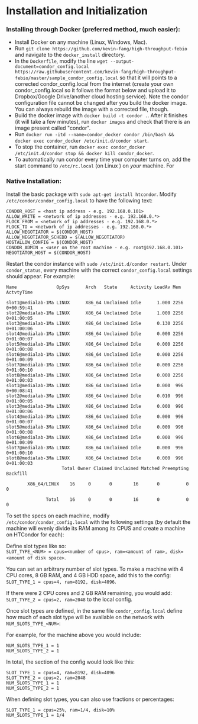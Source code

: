 # Installation and Initialization

### Installing through Docker (preferred method, much easier):  
- Install Docker on any machine (Linux, Windows, Mac).  
- Run `git clone https://github.com/kevin-fang/high-throughput-febio` and navigate to the `docker_install` directory.  
- In the `Dockerfile`, modify the line `wget --output-document=condor_config.local https://raw.githubusercontent.com/kevin-fang/high-throughput-febio/master/sample_condor_config.local` so that it will points to a corrected condor_config.local from the internet (create your own condor_config.local so it follows the format below and upload it to Dropbox/Google Drive/another cloud hosting service). Note the condor configuration file cannot be changed after you build the docker image. You can always rebuild the image with a corrected file, though.  
- Build the docker image with `docker build -t condor .`. After it finishes (it will take a few minutes), run `docker images` and check that there is an image present called "condor".  
- Run `docker run -itd --name=condor_docker condor /bin/bash && docker exec condor_docker /etc/init.d/condor start`. 
- To stop the container, run `docker exec condor_docker /etc/init.d/condor stop && docker kill condor_docker`.
- To automatically run condor every time your computer turns on, add the start command to `/etc/rc.local` (on Linux ) on *your* machine. For 

### Native Installation:  
Install the basic package with `sudo apt-get install htcondor`. Modify `/etc/condor/condor_config.local` to have the following text:

```
CONDOR_HOST = <host ip address - e.g. 192.168.0.101>
ALLOW_WRITE = <network of ip addresses - e.g. 192.168.0.*>
FLOCK_FROM = <network of ip addresses - e.g. 192.168.0.*>
FLOCK_TO = <network of ip addresses - e.g. 192.168.0.*>
ALLOW_NEGOTIATOR = $(CONDOR_HOST)
ALLOW_NEGOTIATOR_SCHEDD = $(ALLOW_NEGOTIATOR)
HOSTALLOW_CONFIG = $(CONDOR_HOST)
CONDOR_ADMIN = <user on the root machine - e.g. root@192.168.0.101>
NEGOTIATOR_HOST = $(CONDOR_HOST)
``` 

Restart the condor instance with `sudo /etc/init.d/condor restart`. Under `condor_status`, every machine with the correct `condor_config.local` settings should appear. For example:
```
Name               OpSys      Arch   State     Activity LoadAv Mem   ActvtyTime

slot1@medialab-1Ma LINUX      X86_64 Unclaimed Idle      1.000 2256  0+00:59:41
slot2@medialab-1Ma LINUX      X86_64 Unclaimed Idle      1.000 2256  0+01:00:05
slot3@medialab-1Ma LINUX      X86_64 Unclaimed Idle      0.130 2256  0+01:00:06
slot4@medialab-1Ma LINUX      X86_64 Unclaimed Idle      0.000 2256  0+01:00:07
slot5@medialab-1Ma LINUX      X86_64 Unclaimed Idle      0.000 2256  0+01:00:08
slot6@medialab-1Ma LINUX      X86_64 Unclaimed Idle      0.000 2256  0+01:00:09
slot7@medialab-1Ma LINUX      X86_64 Unclaimed Idle      0.000 2256  0+01:00:10
slot8@medialab-1Ma LINUX      X86_64 Unclaimed Idle      0.000 2256  0+01:00:03
slot1@medialab-3Ma LINUX      X86_64 Unclaimed Idle      0.000  996  0+00:08:41
slot2@medialab-3Ma LINUX      X86_64 Unclaimed Idle      0.010  996  0+01:00:05
slot3@medialab-3Ma LINUX      X86_64 Unclaimed Idle      0.000  996  0+01:00:06
slot4@medialab-3Ma LINUX      X86_64 Unclaimed Idle      0.000  996  0+01:00:07
slot5@medialab-3Ma LINUX      X86_64 Unclaimed Idle      0.000  996  0+01:00:08
slot6@medialab-3Ma LINUX      X86_64 Unclaimed Idle      0.000  996  0+01:00:09
slot7@medialab-3Ma LINUX      X86_64 Unclaimed Idle      0.000  996  0+01:00:10
slot8@medialab-3Ma LINUX      X86_64 Unclaimed Idle      0.000  996  0+01:00:03
                     Total Owner Claimed Unclaimed Matched Preempting Backfill

        X86_64/LINUX    16     0       0        16       0          0        0

               Total    16     0       0        16       0          0        0
```

To set the specs on each machine, modify `/etc/condor/condor_config.local` with the following settings (by default the machine will evenly divide its RAM among its CPUS and create a machine on HTCondor for each):

Define slot types like so:  
`SLOT_TYPE_<NUM> = cpus=<number of cpus>, ram=<amount of ram>, disk=<amount of disk space>`. 

You can set an arbitrary number of slot types. To make a machine with 4 CPU cores, 8 GB RAM, and 4 GB HDD space, add this to the config:  
`SLOT_TYPE_1 = cpus=4, ram=8192, disk=4096`.

If there were 2 CPU cores and 2 GB RAM remaining, you would add:  
`SLOT_TYPE_2 = cpus=2, ram=2048` to the local config.

Once slot types are defined, in the same file `condor_config.local` define how much of each slot type will be available on the network with `NUM_SLOTS_TYPE_<NUM>`:

For example, for the machine above you would include:  
```
NUM_SLOTS_TYPE_1 = 1
NUM_SLOTS_TYPE_2 = 1
```

In total, the section of the config would look like this:  
```
SLOT_TYPE_1 = cpus=4, ram=8192, disk=4096
SLOT_TYPE_2 = cpus=2, ram=2048
NUM_SLOTS_TYPE_1 = 1
NUM_SLOTS_TYPE_2 = 1
```

When defining slot types, you can also use fractions or percentages:
```
SLOT_TYPE_1 = cpus=25%, ram=1/4, disk=10%
NUM_SLOTS_TYPE_1 = 1/4
```